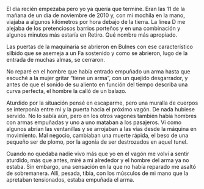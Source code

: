 <html><body><p>El día recién empezaba pero yo ya quería que termine. Eran las 11 de la mañana de un día de noviembre de 2010 y, con mi mochila en la mano, viajaba a algunos kilómetros por hora debajo de la tierra. La línea D me alejaba de los pretenciosos barrios porteños y en una combinación y algunos minutos más estaría en Retiro. Qué nombre más apropiado.



Las puertas de la maquinaria se abrieron en Bulnes con ese característico silbido que se asemeja a un Fa sostenido y como se abrieron, lugo de la entrada de muchas almas, se cerraron.



No reparé en el hombre que había entrado empuñado un arma hasta que escuché a la mujer gritar “tiene un arma”, con un quejido desgarrador, y antes de que el sonido de su aliento en función del tiempo describa una curva perfecta, el hombre la calló de un balazo.



Aturdido por la situación pensé en escaparme, pero una muralla de cuerpos se interponía entre mi y la puerta hacia el próximo vagón. De nada hubiese servido. No lo sabía aún, pero en los otros vagones también había hombres con armas empuñadas y uno a uno mataban a los pasajeros. Vi como algunos abrían las ventanillas y se arrojaban a las vías desde la máquina en movimiento. Mal negocio, cambiaban una muerte rápida, el beso de una pequeño ser de plomo, por la agonía de ser destrozados en aquel tunel.



Cuando no quedaba nadie vivo más que yo en el vagón me volví a sentir aturdido, más que antes, miré a mi alrededor y el hombre del arma ya no estaba. Sin embargo, una sensación en la que no había reparado me asaltó de sobremanera. Allí, pesada, tibia, con los músculos de mi mano que la apretaban tensionados, estaba empuñada el arma.</p></body></html>